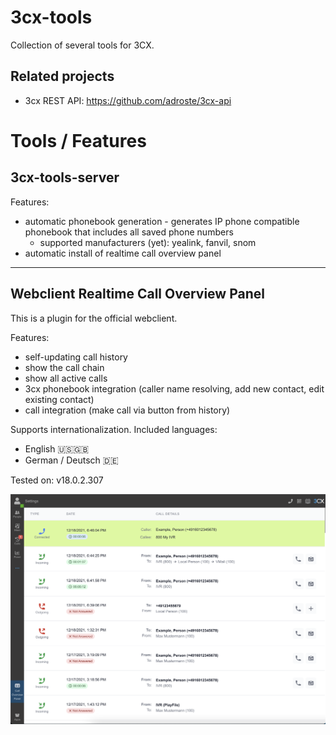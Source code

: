 # 3cx-tools

Collection of several tools for 3CX.

## Related projects

* 3cx REST API: https://github.com/adroste/3cx-api


# Tools / Features

## 3cx-tools-server

Features:
* automatic phonebook generation - generates IP phone compatible phonebook that includes all saved phone numbers
  * supported manufacturers (yet): yealink, fanvil, snom
* automatic install of realtime call overview panel

---

## Webclient Realtime Call Overview Panel

This is a plugin for the official webclient. 

Features:
* self-updating call history
* show the call chain
* show all active calls
* 3cx phonebook integration (caller name resolving, add new contact, edit existing contact)
* call integration (make call via button from history)

Supports internationalization. Included languages:
* English 🇺🇸🇬🇧
* German / Deutsch 🇩🇪

Tested on: v18.0.2.307

![](./webclient-realtime-call-overview-panel/screenshot-webclient.png)

